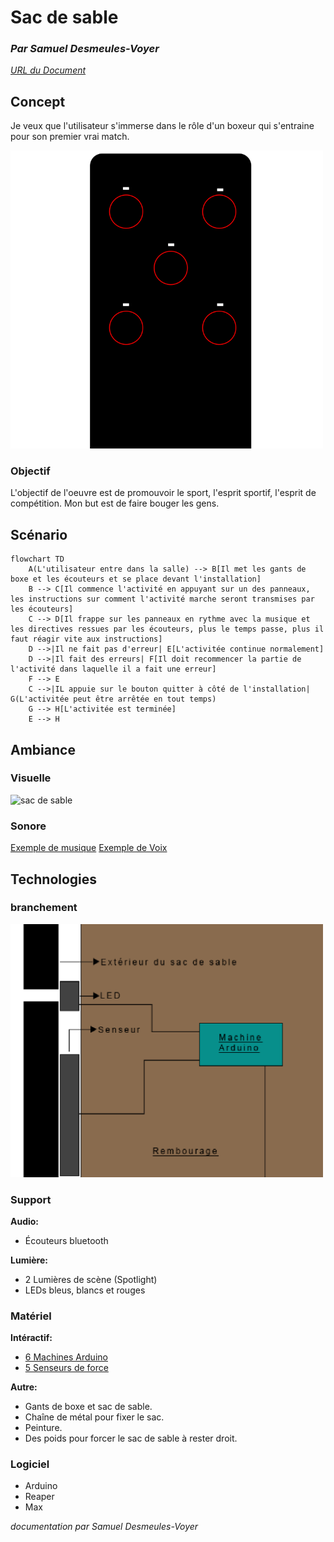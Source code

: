 # Sac de sable

### *Par Samuel Desmeules-Voyer*

*[URL du Document](https://samesthumain.github.io/#/)*

## Concept
Je veux que l'utilisateur s'immerse dans le rôle d'un boxeur qui s'entraine pour son premier vrai match.

<img src="./images/vue_devans.png" alt="sac de sable" width="500"/>

### Objectif
L'objectif de l'oeuvre est de promouvoir le sport, l'esprit sportif, l'esprit de compétition.
Mon but est de faire bouger les gens.


## Scénario

```mermaid
flowchart TD
    A(L'utilisateur entre dans la salle) --> B[Il met les gants de boxe et les écouteurs et se place devant l'installation]
    B --> C[Il commence l'activité en appuyant sur un des panneaux, les instructions sur comment l'activité marche seront transmises par les écouteurs]
    C --> D[Il frappe sur les panneaux en rythme avec la musique et les directives ressues par les écouteurs, plus le temps passe, plus il faut réagir vite aux instructions]
    D -->|Il ne fait pas d'erreur| E[L'activitée continue normalement]
    D -->|Il fait des erreurs| F[Il doit recommencer la partie de l'activité dans laquelle il a fait une erreur]
    F --> E
    C -->|IL appuie sur le bouton quitter à côté de l'installation| G(L'activitée peut être arrêtée en tout temps)
    G --> H[L'activitée est terminée]
    E --> H

```

## Ambiance
### Visuelle
<img src="./images/moodboard.png" alt="sac de sable" width="500"/>

### Sonore

[Exemple de musique](https://www.youtube.com/watch?v=KPhqU--Mq1A)
[Exemple de Voix](https://www.youtube.com/watch?v=q-7bo1i_ZbA)

## Technologies

### branchement

<img src="./images/vue_cote.png" alt="sac de sable" width="500"/>

### Support
**Audio:**
- Écouteurs bluetooth  

**Lumière:**
- 2 Lumières de scène (Spotlight)
- LEDs bleus, blancs et rouges

### Matériel
**Intéractif:**
- [6 Machines Arduino](https://www.amazon.ca/-/fr/A000066-Arduino-UNO-R3/dp/B008GRTSV6)
- [5 Senseurs de force](https://www.adafruit.com/product/5475)

**Autre:**
- Gants de boxe et sac de sable.
- Chaîne de métal pour fixer le sac.
- Peinture.
- Des poids pour forcer le sac de sable à rester droit.

### Logiciel
- Arduino
- Reaper
- Max

*documentation par Samuel Desmeules-Voyer*
